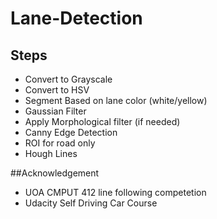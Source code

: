 # Lane-Detection

## Steps
* Convert to Grayscale
* Convert to HSV
* Segment Based on lane color (white/yellow)
* Gaussian Filter
* Apply Morphological filter (if needed)
* Canny Edge Detection
* ROI for road only
* Hough Lines

##Acknowledgement 
* UOA CMPUT 412 line following competetion 
* Udacity Self Driving Car Course 
